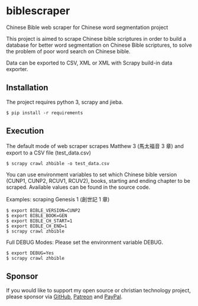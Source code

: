 # biblescraper
Chinese Bible web scraper for Chinese word segmentation project

This project is aimed to scrape Chinese bible scriptures in order to build a database for better word segmentation on Chinese Bible scriptures, to solve the problem of poor word search on Chinese bible.

Data can be exported to CSV, XML or XML with Scrapy build-in data exporter.

## Installation

The project requires python 3, scrapy and jieba.

```
$ pip install -r requirements
```

## Execution

The default mode of web scraper scrapes Matthew 3 (馬太福音 3 章) and export to a CSV file (test_data.csv)

```
$ scrapy crawl zhbible -o test_data.csv
```

You can use environment variables to set which Chinese bible version (CUNP1, CUNP2, RCUV1, RCUV2), books, starting and ending chapter to be scraped. Available values can be found in the source code.  

Examples: scraping Genesis 1 (創世記 1 章)

```
$ export BIBLE_VERSION=CUNP2
$ export BIBLE_BOOK=GEN
$ export BIBLE_CH_START=1
$ export BIBLE_CH_END=1
$ scrapy crawl zhbible
```

Full DEBUG Modes: Please set the environment variable DEBUG.

```
$ export DEBUG=Yes
$ scrapy crawl zhbible
```

## Sponsor

If you would like to support my open source or christian technology project, please sponsor via [GitHub](https://github.com/sponsors/sammyfung), [Patreon](https://www.patreon.com/sammyfung) and [PayPal](https://sammy.hk/paypal/).




